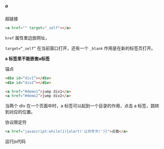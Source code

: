 ##### a

超链接

```html
<a href="" target="_self"></a>
```

`href` 属性里边放网址，

`target=“_self”` 在当前窗口打开，还有一个 `_blank` 作用是在新的标签页打开。

**a 标签里不能嵌套a标签**



锚点

```html
<div id=“div1”></div>
<div id=“div2”></div>

<a href=“#demo1”>jump div1</a>
<a href=“#demo2”>jump div2</a>
```

当两个 div 在一个页面中时，a 标签可以起到一个目录的作用，点击 a 标签，跳转到对应的位置。



协议限定符

```html
<a href="javascript:while(1){alert('让你手欠!')}">点我</a>
```

运行js代码